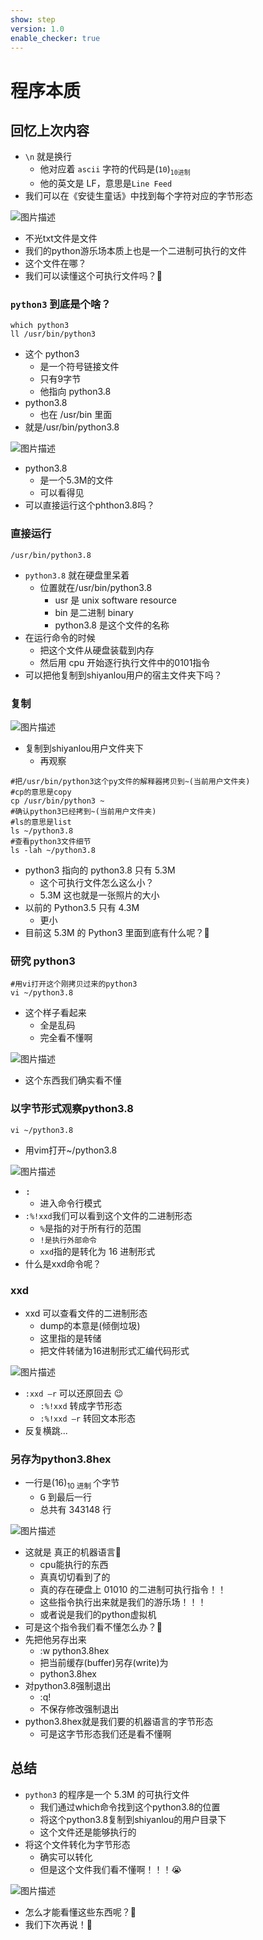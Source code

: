 ```yaml
---
show: step
version: 1.0
enable_checker: true
---
```


# 程序本质

## 回忆上次内容

- `\n` 就是换行
	- 他对应着 `ascii` 字符的代码是(`10`)<sub>`10进制`</sub>
	- 他的英文是 LF，意思是`Line Feed`
- 我们可以在《安徒生童话》中找到每个字符对应的字节形态

![图片描述](https://doc.shiyanlou.com/courses/uid1190679-20220930-1664542902104)

- 不光txt文件是文件
- 我们的python游乐场本质上也是一个二进制可执行的文件
- 这个文件在哪？
- 我们可以读懂这个可执行文件吗？🤔

### `python3` 到底是个啥？

```shell
which python3
ll /usr/bin/python3
```

- 这个 python3 
	- 是一个符号链接文件
	- 只有9字节
	- 他指向 python3.8
- python3.8
	- 也在 /usr/bin 里面
- 就是/usr/bin/python3.8


![图片描述](https://doc.shiyanlou.com/courses/uid1190679-20220916-1663336879504)

- python3.8
	- 是一个5.3M的文件
	- 可以看得见
- 可以直接运行这个phthon3.8吗？



### 直接运行 

```shell
/usr/bin/python3.8
```

- `python3.8` 就在硬盘里呆着
  - 位置就在/usr/bin/python3.8
    - usr 是 unix software resource
    - bin 是二进制 binary
    - python3.8 是这个文件的名称
- 在运行命令的时候
	- 把这个文件从硬盘装载到内存
	- 然后用 cpu 开始逐行执行文件中的0101指令
- 可以把他复制到shiyanlou用户的宿主文件夹下吗？

### 复制

![图片描述](https://doc.shiyanlou.com/courses/uid1190679-20220916-1663337338316)

- 复制到shiyanlou用户文件夹下
	- 再观察

```shell
#把/usr/bin/python3这个py文件的解释器拷贝到~(当前用户文件夹)
#cp的意思是copy
cp /usr/bin/python3 ~
#确认python3已经拷到~(当前用户文件夹)
#ls的意思是list
ls ~/python3.8
#查看python3文件细节
ls -lah ~/python3.8
```

- python3 指向的 python3.8 只有 5.3M
  - 这个可执行文件怎么这么小？
  - 5.3M 这也就是一张照片的大小
- 以前的 Python3.5 只有 4.3M
  - 更小
- 目前这 5.3M 的 Python3 里面到底有什么呢？🤔

### 研究 python3

```shell
#用vi打开这个刚拷贝过来的python3
vi ~/python3.8
```

- 这个样子看起来 
	- 全是乱码
	- 完全看不懂啊

![图片描述](https://doc.shiyanlou.com/courses/uid1190679-20220208-1644299480310)

- 这个东西我们确实看不懂

### 以字节形式观察python3.8

```
vi ~/python3.8
```

- 用vim打开~/python3.8

![图片描述](https://doc.shiyanlou.com/courses/uid1190679-20220917-1663378440931)

-  <kbd>:</kbd> 
	-  进入命令行模式
- `:%!xxd`我们可以看到这个文件的二进制形态
  - `%`是指的对于所有行的范围
  - `!是执行外部命令`
  - `xxd`指的是转化为 16 进制形式
- 什么是xxd命令呢？

### xxd

- xxd 可以查看文件的二进制形态
	- dump的本意是(倾倒垃圾)
	- 这里指的是转储
	- 把文件转储为16进制形式汇编代码形式

![图片描述](https://doc.shiyanlou.com/courses/uid1190679-20210303-1614751353811)

- `:xxd –r` 可以还原回去 😉
	- `:%!xxd` 转成字节形态
	- `:%!xxd –r` 转回文本形态
- 反复横跳...

### 另存为python3.8hex

- 一行是(16)<sub>10 进制 </sub> 个字节
	- <kbd>G</kbd> 到最后一行
	- 总共有 343148 行

![图片描述](https://doc.shiyanlou.com/courses/uid1190679-20220928-1664341476073)

- 这就是 真正的机器语言🤭
	- cpu能执行的东西
	- 真真切切看到了的
	- 真的存在硬盘上 01010 的二进制可执行指令！！
	- 这些指令执行出来就是我们的游乐场！！！
	- 或者说是我们的python虚拟机
- 可是这个指令我们看不懂怎么办？🤔
- 先把他另存出来
	- :w python3.8hex
	- 把当前缓存(buffer)另存(write)为
	- python3.8hex
- 对python3.8强制退出
	- :q!
	- 不保存修改强制退出
- python3.8hex就是我们要的机器语言的字节形态
	- 可是这字节形态我们还是看不懂啊

## 总结

- `python3` 的程序是一个 5.3M 的可执行文件
  - 我们通过which命令找到这个python3.8的位置
  - 将这个python3.8复制到shiyanlou的用户目录下
  - 这个文件还是能够执行的
- 将这个文件转化为字节形态
  - 确实可以转化
  - 但是这个文件我们看不懂啊！！！😭

![图片描述](https://doc.shiyanlou.com/courses/uid1190679-20220928-1664341476073)

- 怎么才能看懂这些东西呢？🤔
- 我们下次再说！👋
